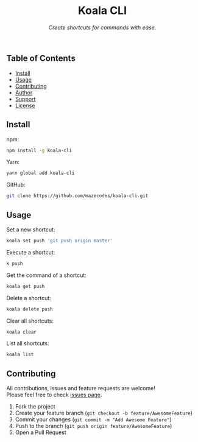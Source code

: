 <div align="center">
  <h1>Koala CLI</h1>
  <p><i>Create shortcuts for commands with ease.</i></p>
</div><br>

## Table of Contents

- [Install](#install)
- [Usage](#usage)
- [Contributing](#contributing)
- [Author](#author)
- [Support](#show-your-support)
- [License](#license)

## Install

npm:

```bash
npm install -g koala-cli
```

Yarn:

```bash
yarn global add koala-cli
```

GitHub:

```bash
git clone https://github.com/mazecodes/koala-cli.git
```

## Usage

Set a new shortcut:

```bash
koala set push 'git push origin master'
```

Execute a shortcut:

```bash
k push
```

Get the command of a shortcut:

```bash
koala get push
```

Delete a shortcut:

```bash
koala delete push
```

Clear all shortcuts:

```bash
koala clear
```

List all shortcuts:

```bash
koala list
```

## Contributing

All contributions, issues and feature requests are welcome!<br>
Please feel free to check [issues page](https://github.com/mazecodes/koala-cli/issues).

1. Fork the project
1. Create your feature branch (`git checkout -b feature/AwesomeFeature`)
1. Commit your changes (`git commit -m "Add Awesome Feature"`)
1. Push to the branch (`git push origin feature/AwesomeFeature`)
1. Open a Pull Request
